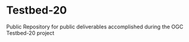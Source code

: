 # Testbed-20
Public Repository for public deliverables accomplished during the OGC Testbed-20 project
